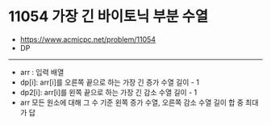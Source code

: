 # 11054 가장 긴 바이토닉 부분 수열

- https://www.acmicpc.net/problem/11054
- DP
---
- arr : 입력 배열
- dp[i]: arr[i]를 오른쪽 끝으로 하는 가장 긴 증가 수열 길이 - 1
- dp2[i]: arr[i]를 왼쪽 끝으로 하는 가장 긴 감소 수열 길이 - 1
- arr 모든 원소에 대해 그 수 기준 왼쪽 증가 수열, 오른쪽 감소 수열 길이 합 중 최대가 답
